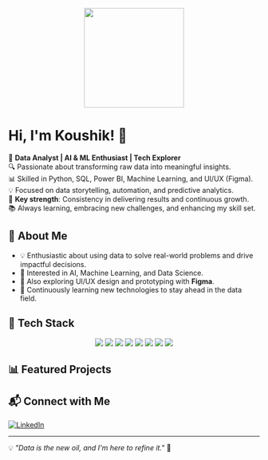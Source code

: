 <p align="center">
   <img src="https://your-image-link.com" width="200">
</p>

# Hi, I'm Koushik! 👋  

🚀 **Data Analyst | AI & ML Enthusiast | Tech Explorer**  
🔍 Passionate about transforming raw data into meaningful insights.  
📊 Skilled in Python, SQL, Power BI, Machine Learning, and UI/UX (Figma).  
💡 Focused on data storytelling, automation, and predictive analytics.  
💪 **Key strength**: Consistency in delivering results and continuous growth.  
📚 Always learning, embracing new challenges, and enhancing my skill set.  

## 📌 About Me  
- 💡 Enthusiastic about using data to solve real-world problems and drive impactful decisions.  
- 🎯 Interested in AI, Machine Learning, and Data Science.  
- 🎨 Also exploring UI/UX design and prototyping with **Figma**.  
- 🌱 Continuously learning new technologies to stay ahead in the data field.  

## 🔧 Tech Stack  
<p align="center">
  <img src="https://img.shields.io/badge/Python-3776AB?style=for-the-badge&logo=python&logoColor=white">
  <img src="https://img.shields.io/badge/SQL-4479A1?style=for-the-badge&logo=postgresql&logoColor=white">
  <img src="https://img.shields.io/badge/PowerBI-F2C811?style=for-the-badge&logo=powerbi&logoColor=black">
  <img src="https://img.shields.io/badge/Tableau-E97627?style=for-the-badge&logo=tableau&logoColor=white">
  <img src="https://img.shields.io/badge/Machine_Learning-FF6F00?style=for-the-badge&logo=scikitlearn&logoColor=white">
  <img src="https://img.shields.io/badge/Deep_Learning-764ABC?style=for-the-badge&logo=pytorch&logoColor=white">
  <img src="https://img.shields.io/badge/AI-008080?style=for-the-badge&logo=openai&logoColor=white">
  <img src="https://img.shields.io/badge/Figma-F24E1E?style=for-the-badge&logo=figma&logoColor=white">
</p>

## 📊 Featured Projects  

## 📬 **Connect with Me**  
[![LinkedIn](https://img.shields.io/badge/LinkedIn-0A66C2?style=for-the-badge&logo=linkedin&logoColor=white)](https://www.linkedin.com/in/koushik-m-370b00253/)

---

💡 _"Data is the new oil, and I'm here to refine it."_ 🚀  
